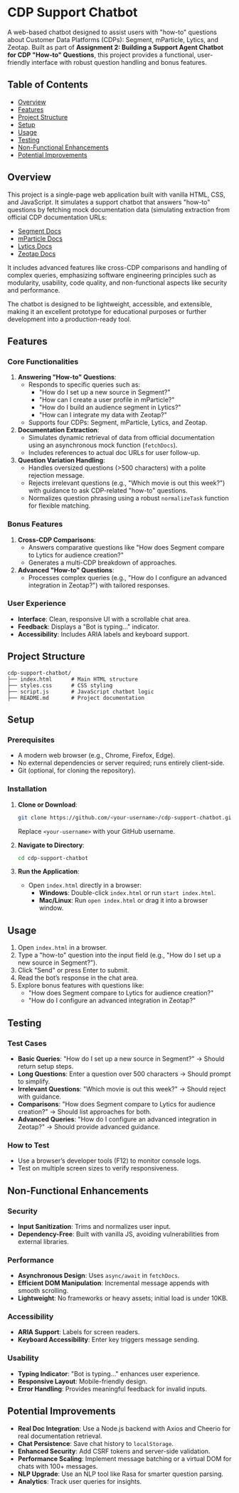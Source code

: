 # CDP Support Chatbot

A web-based chatbot designed to assist users with "how-to" questions about Customer Data Platforms (CDPs): Segment, mParticle, Lytics, and Zeotap. Built as part of **Assignment 2: Building a Support Agent Chatbot for CDP "How-to" Questions**, this project provides a functional, user-friendly interface with robust question handling and bonus features.

## Table of Contents
- [Overview](#overview)
- [Features](#features)
- [Project Structure](#project-structure)
- [Setup](#setup)
- [Usage](#usage)
- [Testing](#testing)
- [Non-Functional Enhancements](#non-functional-enhancements)
- [Potential Improvements](#potential-improvements)

## Overview
This project is a single-page web application built with vanilla HTML, CSS, and JavaScript. It simulates a support chatbot that answers "how-to" questions by fetching mock documentation data (simulating extraction from official CDP documentation URLs: 
- [Segment Docs](https://segment.com/docs/)
- [mParticle Docs](https://docs.mparticle.com/)
- [Lytics Docs](https://docs.lytics.com/)
- [Zeotap Docs](https://docs.zeotap.com/home/en-us/)

It includes advanced features like cross-CDP comparisons and handling of complex queries, emphasizing software engineering principles such as modularity, usability, code quality, and non-functional aspects like security and performance.

The chatbot is designed to be lightweight, accessible, and extensible, making it an excellent prototype for educational purposes or further development into a production-ready tool.

## Features
### Core Functionalities
1. **Answering "How-to" Questions**:
   - Responds to specific queries such as:
     - "How do I set up a new source in Segment?"
     - "How can I create a user profile in mParticle?"
     - "How do I build an audience segment in Lytics?"
     - "How can I integrate my data with Zeotap?"
   - Supports four CDPs: Segment, mParticle, Lytics, and Zeotap.
2. **Documentation Extraction**:
   - Simulates dynamic retrieval of data from official documentation using an asynchronous mock function (`fetchDocs`).
   - Includes references to actual doc URLs for user follow-up.
3. **Question Variation Handling**:
   - Handles oversized questions (>500 characters) with a polite rejection message.
   - Rejects irrelevant questions (e.g., "Which movie is out this week?") with guidance to ask CDP-related "how-to" questions.
   - Normalizes question phrasing using a robust `normalizeTask` function for flexible matching.

### Bonus Features
1. **Cross-CDP Comparisons**:
   - Answers comparative questions like "How does Segment compare to Lytics for audience creation?"
   - Generates a multi-CDP breakdown of approaches.
2. **Advanced "How-to" Questions**:
   - Processes complex queries (e.g., "How do I configure an advanced integration in Zeotap?") with tailored responses.

### User Experience
- **Interface**: Clean, responsive UI with a scrollable chat area.
- **Feedback**: Displays a "Bot is typing..." indicator.
- **Accessibility**: Includes ARIA labels and keyboard support.

## Project Structure
```
cdp-support-chatbot/
├── index.html      # Main HTML structure
├── styles.css      # CSS styling
├── script.js       # JavaScript chatbot logic
├── README.md       # Project documentation
```

## Setup
### Prerequisites
- A modern web browser (e.g., Chrome, Firefox, Edge).
- No external dependencies or server required; runs entirely client-side.
- Git (optional, for cloning the repository).

### Installation
1. **Clone or Download**:
   ```bash
   git clone https://github.com/<your-username>/cdp-support-chatbot.git
   ```
   Replace `<your-username>` with your GitHub username.

2. **Navigate to Directory**:
   ```bash
   cd cdp-support-chatbot
   ```

3. **Run the Application**:
   - Open `index.html` directly in a browser:
     - **Windows**: Double-click `index.html` or run `start index.html`.
     - **Mac/Linux**: Run `open index.html` or drag it into a browser window.

## Usage
1. Open `index.html` in a browser.
2. Type a "how-to" question into the input field (e.g., "How do I set up a new source in Segment?").
3. Click "Send" or press Enter to submit.
4. Read the bot’s response in the chat area.
5. Explore bonus features with questions like:
   - "How does Segment compare to Lytics for audience creation?"
   - "How do I configure an advanced integration in Zeotap?"

## Testing
### Test Cases
- **Basic Queries**: "How do I set up a new source in Segment?" → Should return setup steps.
- **Long Questions**: Enter a question over 500 characters → Should prompt to simplify.
- **Irrelevant Questions**: "Which movie is out this week?" → Should reject with guidance.
- **Comparisons**: "How does Segment compare to Lytics for audience creation?" → Should list approaches for both.
- **Advanced Queries**: "How do I configure an advanced integration in Zeotap?" → Should provide advanced guidance.

### How to Test
- Use a browser’s developer tools (F12) to monitor console logs.
- Test on multiple screen sizes to verify responsiveness.

## Non-Functional Enhancements
### Security
- **Input Sanitization**: Trims and normalizes user input.
- **Dependency-Free**: Built with vanilla JS, avoiding vulnerabilities from external libraries.

### Performance
- **Asynchronous Design**: Uses `async/await` in `fetchDocs`.
- **Efficient DOM Manipulation**: Incremental message appends with smooth scrolling.
- **Lightweight**: No frameworks or heavy assets; initial load is under 10KB.

### Accessibility
- **ARIA Support**: Labels for screen readers.
- **Keyboard Accessibility**: Enter key triggers message sending.

### Usability
- **Typing Indicator**: "Bot is typing..." enhances user experience.
- **Responsive Layout**: Mobile-friendly design.
- **Error Handling**: Provides meaningful feedback for invalid inputs.

## Potential Improvements
- **Real Doc Integration**: Use a Node.js backend with Axios and Cheerio for real documentation retrieval.
- **Chat Persistence**: Save chat history to `localStorage`.
- **Enhanced Security**: Add CSRF tokens and server-side validation.
- **Performance Scaling**: Implement message batching or a virtual DOM for chats with 100+ messages.
- **NLP Upgrade**: Use an NLP tool like Rasa for smarter question parsing.
- **Analytics**: Track user queries for insights.
